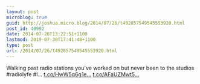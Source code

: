 ```yaml
---
layout: post
microblog: true
guid: http://joshua.micro.blog/2014/07/26/t492857549545553920.html
post_id: 40992
date: 2014-07-26T13:22:51+1100
lastmod: 2019-07-30T17:41:48+1100
type: post
url: /2014/07/26/t492857549545553920.html
---
```

Walking past radio stations you've worked on but never been to the studios #radiolyfe #l... [t.co/HwW5q6g1e...](http://t.co/HwW5q6g1ea) [t.co/AFaUZMwt5...](http://t.co/AFaUZMwt5L)
